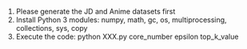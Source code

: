 1. Please generate the JD and Anime datasets first
2. Install Python 3 modules:
    numpy, math, gc, os, multiprocessing, collections, sys, copy
3. Execute the code:
    python XXX.py core_number epsilon top_k_value
